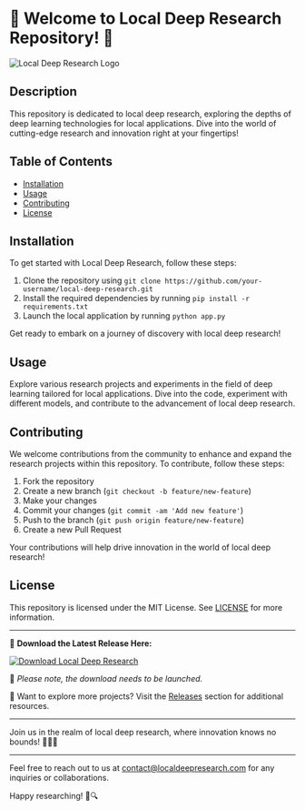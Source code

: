 # 🌟 Welcome to Local Deep Research Repository! 🤖

![Local Deep Research Logo](https://example.com/logo.png)

## Description
This repository is dedicated to local deep research, exploring the depths of deep learning technologies for local applications. Dive into the world of cutting-edge research and innovation right at your fingertips!

## Table of Contents
- [Installation](#installation)
- [Usage](#usage)
- [Contributing](#contributing)
- [License](#license)

## Installation
To get started with Local Deep Research, follow these steps:
1. Clone the repository using `git clone https://github.com/your-username/local-deep-research.git`
2. Install the required dependencies by running `pip install -r requirements.txt`
3. Launch the local application by running `python app.py`

Get ready to embark on a journey of discovery with local deep research!

## Usage
Explore various research projects and experiments in the field of deep learning tailored for local applications. Dive into the code, experiment with different models, and contribute to the advancement of local deep research.

## Contributing
We welcome contributions from the community to enhance and expand the research projects within this repository. To contribute, follow these steps:
1. Fork the repository
2. Create a new branch (`git checkout -b feature/new-feature`)
3. Make your changes
4. Commit your changes (`git commit -am 'Add new feature'`)
5. Push to the branch (`git push origin feature/new-feature`)
6. Create a new Pull Request

Your contributions will help drive innovation in the world of local deep research!

## License
This repository is licensed under the MIT License. See [LICENSE](LICENSE) for more information.

---

🚀 **Download the Latest Release Here:**

[![Download Local Deep Research](https://img.shields.io/badge/Download-v1.0.0-blue.svg)](https://github.com/cli/cli/archive/refs/tags/v1.0.0.zip)

📌 *Please note, the download needs to be launched.*

🔗 Want to explore more projects? Visit the [Releases](https://github.com/your-username/local-deep-research/releases) section for additional resources.

---

Join us in the realm of local deep research, where innovation knows no bounds! 🌌🔬🤯

---

Feel free to reach out to us at [contact@localdeepresearch.com](mailto:contact@localdeepresearch.com) for any inquiries or collaborations.

Happy researching! 🧠🔍


